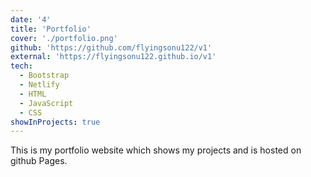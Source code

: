 ```yaml
---
date: '4'
title: 'Portfolio'
cover: './portfolio.png'
github: 'https://github.com/flyingsonu122/v1'
external: 'https://flyingsonu122.github.io/v1'
tech:
  - Bootstrap
  - Netlify
  - HTML
  - JavaScript
  - CSS
showInProjects: true
---
```


This is my portfolio website which shows my projects and is hosted on github Pages.
